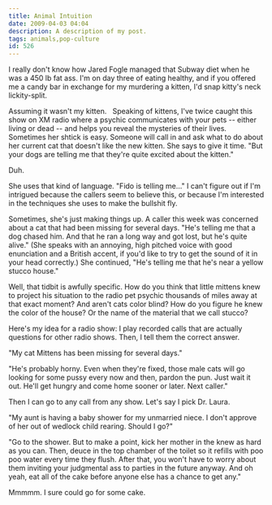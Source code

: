 ```yaml
---
title: Animal Intuition
date: 2009-04-03 04:04
description: A description of my post.
tags: animals,pop-culture
id: 526
---
```

I really don't know how Jared Fogle managed that Subway diet when he was a 450 lb fat ass.  I'm on day three of eating healthy, and if you offered me a candy bar in exchange for my murdering a kitten, I'd snap kitty's neck lickity-split.

Assuming it wasn't my kitten.
<span class="spanEndPreview">&nbsp;</span>
Speaking of kittens, I've twice caught this show on XM radio where a psychic communicates with your pets -- either living or dead -- and helps you reveal the mysteries of their lives.  Sometimes her shtick is easy.  Someone will call in and ask what to do about her current cat that doesn't like the new kitten.  She says to give it time.  "But your dogs are telling me that they're quite excited about the kitten."

Duh.

She uses that kind of language.  "Fido is telling me..."  I can't figure out if I'm intrigued because the callers seem to believe this, or because I'm interested in the techniques she uses to make the bullshit fly.

Sometimes, she's just making things up.  A caller this week was concerned about a cat that had been missing for several days.  "He's telling me that a dog chased him.  And that he ran a long way and got lost, but he's quite alive."  (She speaks with an annoying, high pitched voice with good enunciation and a British accent, if you'd like to try to get the sound of it in your head correctly.)  She continued, "He's telling me that he's near a yellow stucco house."

Well, that tidbit is awfully specific.  How do you think that little mittens knew to project his situation to the radio pet psychic thousands of miles away at that exact moment?  And aren't cats color blind?  How do you figure he knew the color of the house?  Or the name of the material that we call stucco?

Here's my idea for a radio show:  I play recorded calls that are actually questions for other radio shows.  Then, I tell them the correct answer.

"My cat Mittens has been missing for several days."

"He's probably horny.  Even when they're fixed, those male cats will go looking for some pussy every now and then, pardon the pun.  Just wait it out.  He'll get hungry and come home sooner or later.  Next caller."

Then I can go to any call from any show.  Let's say I pick Dr. Laura.

"My aunt is having a baby shower for my unmarried niece.  I don't approve of her out of wedlock child rearing.  Should I go?"

"Go to the shower.  But to make a point, kick her mother in the knew as hard as you can.  Then, deuce in the top chamber of the toilet so it refills with poo poo water every time they flush.  After that, you won't have to worry about them inviting your judgmental ass to parties in the future anyway.  And oh yeah, eat all of the cake before anyone else has a chance to get any."

Mmmmm.  I sure could go for some cake.